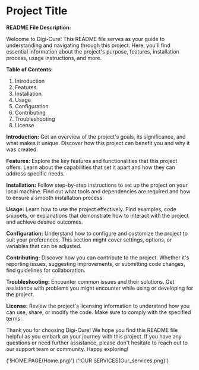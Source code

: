 
# Project Title

**README File Description:**

Welcome to Digi-Cure! This README file serves as your guide to understanding and navigating through this project. Here, you'll find essential information about the project's purpose, features, installation process, usage instructions, and more.

**Table of Contents:**

1. Introduction
2. Features
3. Installation
4. Usage
5. Configuration
6. Contributing
7. Troubleshooting
8. License

**Introduction:**
Get an overview of the project's goals, its significance, and what makes it unique. Discover how this project can benefit you and why it was created.

**Features:**
Explore the key features and functionalities that this project offers. Learn about the capabilities that set it apart and how they can address specific needs.

**Installation:**
Follow step-by-step instructions to set up the project on your local machine. Find out what tools and dependencies are required and how to ensure a smooth installation process.

**Usage:**
Learn how to use the project effectively. Find examples, code snippets, or explanations that demonstrate how to interact with the project and achieve desired outcomes.

**Configuration:**
Understand how to configure and customize the project to suit your preferences. This section might cover settings, options, or variables that can be adjusted.

**Contributing:**
Discover how you can contribute to the project. Whether it's reporting issues, suggesting improvements, or submitting code changes, find guidelines for collaboration.

**Troubleshooting:**
Encounter common issues and their solutions. Get assistance with problems you might encounter while using or developing for the project.

**License:**
Review the project's licensing information to understand how you can use, share, or modify the code. Make sure to comply with the specified terms.

Thank you for choosing Digi-Cure! We hope you find this README file helpful as you embark on your journey with this project. If you have any questions or need further assistance, please don't hesitate to reach out to our support team or community. Happy exploring!

('!HOME PAGE(Home.png)')
('!OUR SERVICES(Our_services.png)')
